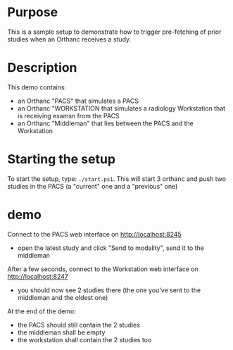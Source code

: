 # Purpose

This is a sample setup to demonstrate how to trigger pre-fetching of prior studies when an Orthanc receives a study.

# Description

This demo contains:

- an Orthanc "PACS" that simulates a PACS
- an Orthanc "WORKSTATION that simulates a radiology Workstation that is receiving examsn from the PACS
- an Orthanc "Middleman" that lies between the PACS and the Workstation

# Starting the setup

To start the setup, type: `./start.ps1`.  This will start 3 orthanc and push two studies in the PACS (a "current" one and a "previous" one)

# demo

Connect to the PACS web interface on [http://localhost:8245](http://localhost:8245)
- open the latest study and click "Send to modality", send it to the middleman

After a few seconds, connect to the Workstation web interface on [http://localhost:8247](http://localhost:8247)
- you should now see 2 studies there (the one you've sent to the middleman and the oldest one)

At the end of the demo:
- the PACS should still contain the 2 studies
- the middleman shall be empty
- the workstation shall contain the 2 studies too
